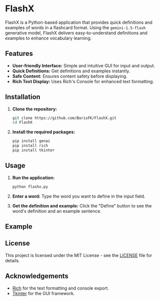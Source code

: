
# FlashX

FlashX is a Python-based application that provides quick definitions and examples of words in a flashcard format. Using the `gemini-1.5-flash` generative model, FlashX delivers easy-to-understand definitions and examples to enhance vocabulary learning.

## Features

- **User-friendly Interface:** Simple and intuitive GUI for input and output.
- **Quick Definitions:** Get definitions and examples instantly.
- **Safe Content:** Ensures content safety before displaying.
- **Rich Text Display:** Uses Rich's Console for enhanced text formatting.

## Installation

1. **Clone the repository:**
   ```bash
   git clone https://github.com/BarisFK/FlashX.git
   cd FlashX
   ```

2. **Install the required packages:**
   ```bash
   pip install genai
   pip install rich
   pip install tkinter
   ```

## Usage

1. **Run the application:**
   ```bash
   python flashx.py
   ```

2. **Enter a word:** Type the word you want to define in the input field.
3. **Get the definition and example:** Click the "Define" button to see the word's definition and an example sentence.

## Example


## License

This project is licensed under the MIT License - see the [LICENSE](LICENSE) file for details.

## Acknowledgements

- [Rich](https://github.com/Textualize/rich) for the text formatting and console export.
- [Tkinter](https://docs.python.org/3/library/tkinter.html) for the GUI framework.
